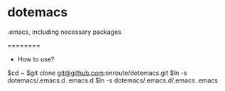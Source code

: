 dotemacs
========

.emacs, including necessary packages

========
* How to use?

$cd ~
$git clone git@github.com:enroute/dotemacs.git
$ln -s dotemacs/.emacs.d .emacs.d
$ln -s dotemacs/.emacs.d/.emacs .emacs
